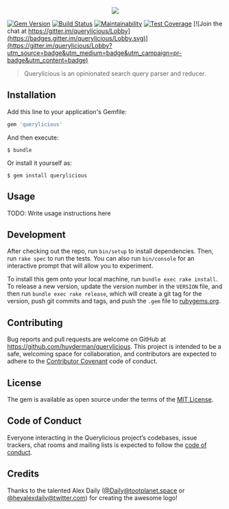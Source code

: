 <div align="center">
    <img srcset="https://res.cloudinary.com/huyderman/image/upload/c_scale,dpr_0.75,f_auto,fl_preserve_transparency,q_auto,w_728/v1522834080/querylicious 0.75x
                 https://res.cloudinary.com/huyderman/image/upload/c_scale,dpr_1,f_auto,fl_preserve_transparency,q_auto,w_728/v1522834080/querylicious 1x
                 https://res.cloudinary.com/huyderman/image/upload/c_scale,dpr_1.3,f_auto,fl_preserve_transparency,q_auto,w_728/v1522834080/querylicious 1.3x
                 https://res.cloudinary.com/huyderman/image/upload/c_scale,dpr_1.5,f_auto,fl_preserve_transparency,q_auto,w_728/v1522834080/querylicious 1.5x
                 https://res.cloudinary.com/huyderman/image/upload/c_scale,dpr_2,f_auto,fl_preserve_transparency,q_auto,w_728/v1522834080/querylicious 2x"
         src="https://res.cloudinary.com/huyderman/image/upload/c_scale,dpr_auto,f_auto,fl_preserve_transparency,q_auto,w_728/v1522834080/querylicious">
</div>

[![Gem Version](https://badge.fury.io/rb/querylicious.svg)](https://badge.fury.io/rb/querylicious)
[![Build Status](https://travis-ci.org/huyderman/querylicious.svg?branch=master)](https://travis-ci.org/huyderman/querylicious)
[![Maintainability](https://api.codeclimate.com/v1/badges/6eeb81253ec37a703d9f/maintainability)](https://codeclimate.com/github/huyderman/querylicious/maintainability)
[![Test Coverage](https://api.codeclimate.com/v1/badges/6eeb81253ec37a703d9f/test_coverage)](https://codeclimate.com/github/huyderman/querylicious/test_coverage)
[![Join the chat at https://gitter.im/querylicious/Lobby](https://badges.gitter.im/querylicious/Lobby.svg)](https://gitter.im/querylicious/Lobby?utm_source=badge&utm_medium=badge&utm_campaign=pr-badge&utm_content=badge)

> Querylicious is an opinionated search query parser and reducer.

## Installation

Add this line to your application's Gemfile:

```ruby
gem 'querylicious'
```

And then execute:

    $ bundle

Or install it yourself as:

    $ gem install querylicious

## Usage

TODO: Write usage instructions here

## Development

After checking out the repo, run `bin/setup` to install dependencies. Then, run `rake spec` to run the tests. You can also run `bin/console` for an interactive prompt that will allow you to experiment.

To install this gem onto your local machine, run `bundle exec rake install`. To release a new version, update the version number in the `VERSION` file, and then run `bundle exec rake release`, which will create a git tag for the version, push git commits and tags, and push the `.gem` file to [rubygems.org](https://rubygems.org).

## Contributing

Bug reports and pull requests are welcome on GitHub at https://github.com/huyderman/querylicious. This project is intended to be a safe, welcoming space for collaboration, and contributors are expected to adhere to the [Contributor Covenant](http://contributor-covenant.org) code of conduct.

## License

The gem is available as open source under the terms of the [MIT License](http://opensource.org/licenses/MIT).

## Code of Conduct

Everyone interacting in the Querylicious project’s codebases, issue trackers, chat rooms and mailing lists is expected to follow the [code of conduct](https://github.com/huyderman/querylicious/blob/master/CODE_OF_CONDUCT.md).

## Credits

Thanks to the talented Alex Daily ([@Daily@tootplanet.space](https://tootplanet.space/@Daily) or [@heyalexdaily@twitter.com](https://twitter.com/heyalexdaily)) for creating the awesome logo!
